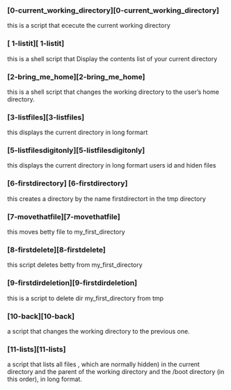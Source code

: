 ### [0-current_working_directory][0-current_working_directory]
this is a script that ececute the current working directory

### [ 1-listit][ 1-listit]
this is a shell script that Display the contents list of your current directory

### [2-bring_me_home][2-bring_me_home]
this is a shell script that  changes the working directory to the user’s home directory.

### [3-listfiles][3-listfiles]
this displays the current directory in long formart

### [5-listfilesdigitonly][5-listfilesdigitonly]
this displays the current directory in long formart users id and  hiden files

### [6-firstdirectory] [6-firstdirectory]
this creates a directory   by the name firstdirectort in the tmp directory

### [7-movethatfile][7-movethatfile]
this moves betty file to my_first_directory

### [8-firstdelete][8-firstdelete]
this script deletes betty from my_first_directory

### [9-firstdirdeletion][9-firstdirdeletion]
this is a script to delete dir my_first_directory from tmp

### [10-back][10-back]
 a script that changes the working directory to the previous one.

### [11-lists][11-lists]
a script that lists all files , which are normally hidden) in the current directory and the parent of the working directory and the /boot directory (in this order), in long format.
